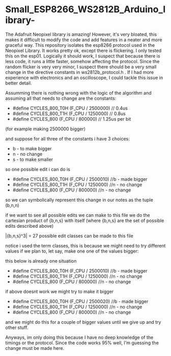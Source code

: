 # Small_ESP8266_WS2812B_Arduino_library-
The Adafruit Neopixel library is amazing! However, it's very bloated, this makes it
difficult to modify the code and add features in a neater and more graceful way. This
repository isolates the esp8266 protocol used in the Neopixel Library. It works pretty ok,
except there is flickering. I only tested this on the esp01. Logically it should work, I suspect
that because there is less code, it runs a little faster, somehow affecting the protocol. Since
the random flicker is very very minor, I suspect there should be a very small change in the directive constants
in  ws2812b_protocol.h . If I had more experience with electronics and an oscilloscope, I could tackle this issue
in better detail. 


Assumming there is nothing wrong with the logic of the algorithm and assuming all that needs to change are the
constants:

- #define CYCLES_800_T0H  (F_CPU / 2500000) // 0.4us
- #define CYCLES_800_T1H  (F_CPU / 1250000) // 0.8us
- #define CYCLES_800      (F_CPU /  800000) // 1.25us per bit

(for example making 2500000 bigger)

and suppose for all three of the constants i have 3 choices:

- b - to make bigger
- n - no change
- s - to make smaller


so one possible edit i can do is 

- #define CYCLES_800_T0H  (F_CPU / 2500010) //b - made bigger
- #define CYCLES_800_T1H  (F_CPU / 1250000) //n - no change
- #define CYCLES_800      (F_CPU /  800000) //n - no change

so we can symbolically represent this change in our notes as the tuple (b,n,n)

if we want to see all possible edits we can make to this file we do the cartesian product of {b,n,s} with itself 
(where {b,n,s} are the set of possible edits described above)

|{b,n,s}^3| = 27 possible edit classes can be made to this file


notice i used the term  classes, this is because we might need to try different values if we plan to, let say,
make one one of the values bigger:

this below is already one situation

- #define CYCLES_800_T0H  (F_CPU / 2500010) //b - made bigger
- #define CYCLES_800_T1H  (F_CPU / 1250000) //n - no change
- #define CYCLES_800      (F_CPU /  800000) //n - no change 

if above doesnt work we might try to make it bigger

- #define CYCLES_800_T0H  (F_CPU / 2500020) //b - made bigger
- #define CYCLES_800_T1H  (F_CPU / 1250000) //n - no change
- #define CYCLES_800      (F_CPU /  800000) //n - no change 


and we might do this for a couple of bigger values until we give up and try other stuff.

Anyways, im only doing this because I have no deep knowledge of the timings or the protocol. Since
the code works 95% well, I'm guessing the change must be made here.
